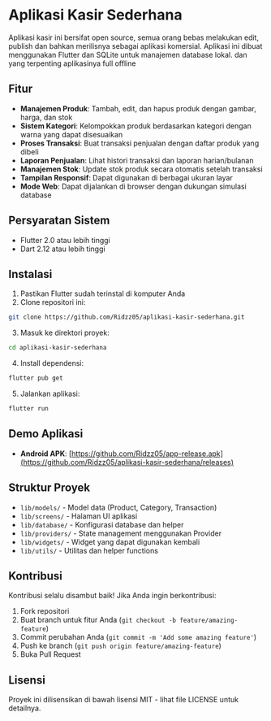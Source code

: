 # Aplikasi Kasir Sederhana

Aplikasi kasir ini bersifat open source, semua orang bebas melakukan edit, publish dan bahkan merilisnya sebagai aplikasi komersial. Aplikasi ini dibuat menggunakan Flutter dan SQLite untuk manajemen database lokal. dan yang terpenting aplikasinya full offline

## Fitur

- **Manajemen Produk**: Tambah, edit, dan hapus produk dengan gambar, harga, dan stok
- **Sistem Kategori**: Kelompokkan produk berdasarkan kategori dengan warna yang dapat disesuaikan
- **Proses Transaksi**: Buat transaksi penjualan dengan daftar produk yang dibeli
- **Laporan Penjualan**: Lihat histori transaksi dan laporan harian/bulanan
- **Manajemen Stok**: Update stok produk secara otomatis setelah transaksi
- **Tampilan Responsif**: Dapat digunakan di berbagai ukuran layar
- **Mode Web**: Dapat dijalankan di browser dengan dukungan simulasi database

## Persyaratan Sistem

- Flutter 2.0 atau lebih tinggi
- Dart 2.12 atau lebih tinggi

## Instalasi

1. Pastikan Flutter sudah terinstal di komputer Anda
2. Clone repositori ini:
```bash
git clone https://github.com/Ridzz05/aplikasi-kasir-sederhana.git
```
3. Masuk ke direktori proyek:
```bash
cd aplikasi-kasir-sederhana
```
4. Install dependensi:
```bash
flutter pub get
```
5. Jalankan aplikasi:
```bash
flutter run
```

## Demo Aplikasi

- **Android APK**: [https://github.com/Ridzz05/app-release.apk](https://github.com/Ridzz05/aplikasi-kasir-sederhana/releases)

## Struktur Proyek

- `lib/models/` - Model data (Product, Category, Transaction)
- `lib/screens/` - Halaman UI aplikasi
- `lib/database/` - Konfigurasi database dan helper
- `lib/providers/` - State management menggunakan Provider
- `lib/widgets/` - Widget yang dapat digunakan kembali
- `lib/utils/` - Utilitas dan helper functions

## Kontribusi

Kontribusi selalu disambut baik! Jika Anda ingin berkontribusi:

1. Fork repositori
2. Buat branch untuk fitur Anda (`git checkout -b feature/amazing-feature`)
3. Commit perubahan Anda (`git commit -m 'Add some amazing feature'`)
4. Push ke branch (`git push origin feature/amazing-feature`)
5. Buka Pull Request

## Lisensi

Proyek ini dilisensikan di bawah lisensi MIT - lihat file LICENSE untuk detailnya.